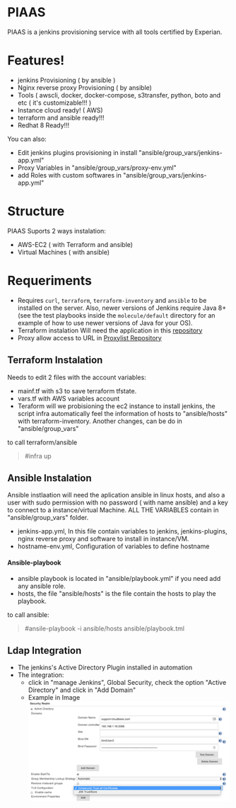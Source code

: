 # PIAAS

PIAAS is a jenkins provisioning service with all tools certified by Experian.

# Features!

  - jenkins Provisioning ( by ansible )
  - Nginx reverse proxy Provisioning ( by ansible)
  - Tools ( awscli, docker, docker-compose, s3transfer, python, boto and etc ( it's customizable!!! )
  - Instance cloud ready! ( AWS)
  - terraform and ansible ready!!!
  - Redhat 8 Ready!!!
  
You can also:
  - Edit jenkins plugins provisioning in install  "ansible/group_vars/jenkins-app.yml"
  - Proxy Variables in "ansible/group_vars/proxy-env.yml"
  - add Roles with custom softwares in "ansible/group_vars/jenkins-app.yml"
 
# Structure
PIAAS Suports 2 ways instalation:
  - AWS-EC2 ( with Terraform and ansible)
  - Virtual Machines ( with ansible)
# Requeriments
  - Requires `curl`, `terraform`, `terraform-inventory` and `ansible` to be installed on the server. Also, newer versions of Jenkins require Java 8+ (see the test playbooks inside the `molecule/default` directory for an example of how to use newer versions of Java for your OS).
  - Terraform instalation Will need the application in this [repository](https://code.experian.local/scm/scib/binary-automation.git)
  - Proxy allow access to URL in [Proxylist Repository](https://code.experian.local/projects/SCIB/repos/proxy-whitelist/browse)
 ## Terraform Instalation
 Needs to edit 2 files with the account variables:
  - mainf.tf with s3 to save terraform tfstate.
  - vars.tf with AWS variables account
  - Teraform will we probisioning the ec2 instance to install jenkins, the script infra automatically feel the information of hosts to "ansible/hosts" with terraform-inventory. Another changes, can be do in "ansible/group_vars"

to call terraform/ansible
> #infra up

 ## Ansible Instalation
Ansible instlaation will need the aplication ansible in linux hosts, and also a user with sudo permission with no password ( with name ansible) and a key to connect to a instance/virtual Machine. ALL THE VARIABLES contain in "ansible/group_vars" folder.

- jenkins-app.yml, In this file contain variables to jenkins, jenkins-plugins, nginx reverse proxy and software to install in instance/VM.
- hostname-env.yml, Configuration of variables to define hostname

#### Ansible-playbook
- ansible playbook is located in "ansible/playbook.yml" if you need add any ansible role.
- hosts, the file "ansible/hosts" is the file contain the hosts to play the playbook.

to call ansible:
> #ansile-playbook -i ansible/hosts ansible/playbook.tml

## Ldap Integration
- The jenkins's Active Directory Plugin installed in automation
- The integration:
  - click in "manage Jenkins", Global Security, check the option "Active Directory" and click in "Add Domain"
  - Example in Image
  ![Figure Example](adexample.png)
  







